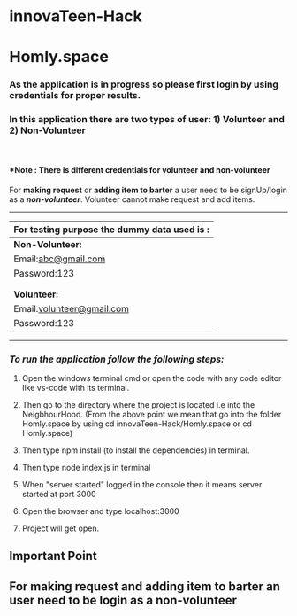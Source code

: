 # innovaTeen-Hack

<h1>Homly.space</h1>
<h3>As the application is in progress so please first login by using credentials for proper results.</h3>
<h3>In this application there are two types of user: 1) Volunteer and 2) Non-Volunteer</h3>
<br>
<h4>*Note : There is different credentials for volunteer and non-volunteer</h4>

<p>For <b>making request</b> or <b>adding item to barter</b> a user need to be signUp/login as a <b><i>non-volunteer</i></b>.
Volunteer cannot make request and add items.
</p>
<hr>

| For testing purpose the dummy data used is :|
|---------------------------------------------|
|           <b>Non-Volunteer:</b>             |
| Email:abc@gmail.com                         |  
| Password:123                                |
|                                             |
|                                             |
|           <b>Volunteer:</b>                 |
| Email:volunteer@gmail.com                   |
| Password:123                                |


<hr>


<h3><i>To run the application follow the following steps:</i></h3>

1. Open the windows terminal cmd or open the code with any code editor like vs-code with its terminal.

2. Then go to the directory where the project is located i.e into the NeigbhourHood.
(From the above point we mean that go into the folder Homly.space by using cd innovaTeen-Hack/Homly.space or cd Homly.space)

3. Then type npm install (to install the dependencies) in terminal.
4. Then type node index.js in terminal
5. When "server started" logged in the console then it means server started at port 3000
6. Open the browser and type localhost:3000
7. Project will get open.

<h2>Important Point</h2>
<h2>For making request and adding item to barter an user need to be login as a non-volunteer</h2>







